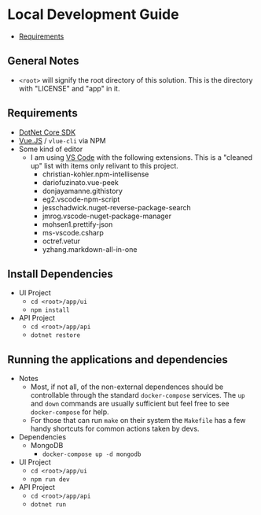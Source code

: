 # Local Development Guide
- [Requirements](#requirements)

## General Notes
* `<root>` will signify the root directory of this solution. This is the directory with "LICENSE" and "app" in it.

## Requirements
* [DotNet Core SDK](https://www.microsoft.com/net/download)
* [Vue.JS](https://vuejs.org) / `vlue-cli` via NPM
* Some kind of editor
  * I am using [VS Code](https://code.visualstudio.com/download) with the following extensions. This is a "cleaned up" list with items only relivant to this project.
    * christian-kohler.npm-intellisense
    * dariofuzinato.vue-peek
    * donjayamanne.githistory
    * eg2.vscode-npm-script
    * jesschadwick.nuget-reverse-package-search
    * jmrog.vscode-nuget-package-manager
    * mohsen1.prettify-json
    * ms-vscode.csharp
    * octref.vetur
    * yzhang.markdown-all-in-one

## Install Dependencies
* UI Project
  * `cd <root>/app/ui`
  * `npm install`
* API Project
  * `cd <root>/app/api`
  * `dotnet restore`

## Running the applications and dependencies
* Notes
  * Most, if not all, of the non-external dependences should be controllable through the standard `docker-compose` services. The `up` and `down` commands are usually sufficient but feel free to see `docker-compose` for help.
  * For those that can run `make` on their system the `Makefile` has a few handy shortcuts for common actions taken by devs.
* Dependencies
  * MongoDB
    * `docker-compose up -d mongodb`
* UI Project
  * `cd <root>/app/ui`
  * `npm run dev`
* API Project
  * `cd <root>/app/api`
  * `dotnet run`